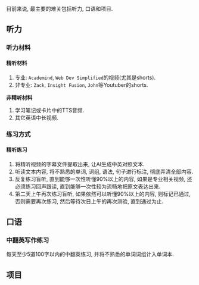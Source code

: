 目前来说, 最主要的难关包括听力, 口语和项目.

## 听力

### 听力材料

#### 精听材料

1. 专业: `Academind`, `Web Dev Simplified`的视频(尤其是shorts).
2. 非专业: `Zack`, `Insight Fusion`, `John`等Youtuber的shorts.

**非精听材料**

1. 学习笔记或卡片中的TTS音频.
2. 其它英语中长视频.

### 练习方式

#### 精听练习

1. 将精听视频的字幕文件提取出来, 让AI生成中英对照文本.
2. 听读文本内容, 将不熟悉的单词, 词组, 语法, 句子进行标注, 彻底弄清全部内容.
3. 反复练习盲听, 直到能够一次性听懂90%以上的内容, 如果是专业相关视频, 还必须练习回声跟读, 直到能够一次性较为流畅地把原文表达出来.
4. 第二天上午再次练习盲听, 如果依然可以听懂90%以上的内容, 则标记已通过, 否则需要再次练习, 然后等待次日上午的再次测验, 直到通过为止.

## 口语 

### 中翻英写作练习

每天至少5道100字以内的中翻英练习, 并将不熟悉的单词词组计入单词本.

## 项目

